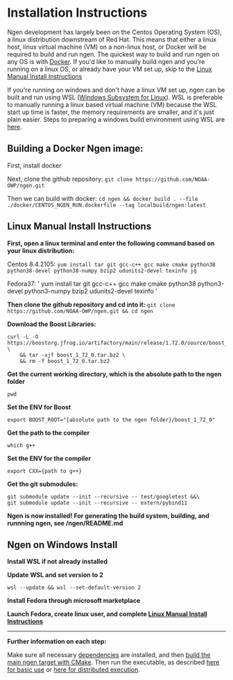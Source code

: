 # Installation Instructions

Ngen development has largely been on the Centos Operating System (OS), a linux distribution downstream of Red Hat. This means that either a linux host, linux virtual machine (VM) on a non-linux host, or Docker will be required to build and run ngen. The quickest way to build and run ngen on any OS is with [Docker](#building-and-running-with-docker). If you'd like to manually build ngen and you're running on a linux OS, or already have your VM set up, skip to the [Linux Manual Install Instructions](#linux-manual-install-instructions)

If you're running on windows and don't have a linux VM set up, ngen can be built and run using WSL ([Windows Subsystem for Linux]()). WSL is preferable to manually running a linux based virtual machine (VM) because the WSL start up time is faster, the memory requirements are smaller, and it's just plain easier. Steps to preparing a windows build environment using WSL are [here](#ngen-on-windows-install).

## Building a Docker Ngen image:
First, install docker

Next, clone the github repository:
`git clone https://github.com/NOAA-OWP/ngen.git`

Then we can build with docker:
`cd ngen && docker build . --file ./docker/CENTOS_NGEN_RUN.dockerfile --tag localbuild/ngen:latest`


## Linux Manual Install Instructions
**First, open a linux terminal and enter the following command based on your linux distribution:**

Centos 8.4.2105:
`
yum install tar git gcc-c++ gcc make cmake python38 python38-devel python38-numpy bzip2 udunits2-devel texinfo jq
`

Fedora37: 
'
yum install tar git gcc-c++ gcc make cmake python38 python3-devel python3-numpy bzip2 udunits2-devel texinfo
'

**Then clone the github repository and cd into it:**
`git clone https://github.com/NOAA-OWP/ngen.git && cd ngen`

**Download the Boost Libraries:**
```shell
curl -L -O https://boostorg.jfrog.io/artifactory/main/release/1.72.0/source/boost_1_72_0.tar.bz2 \
    && tar -xjf boost_1_72_0.tar.bz2 \
    && rm -f boost_1_72_0.tar.bz2
```

**Get the current working directory, which is the absolute path to the ngen folder**
```shell
pwd
```

**Set the ENV for Boost**
```shell
export BOOST_ROOT="{absolute path to the ngen folder}/boost_1_72_0"
```

**Get the path to the compiler**
```shell
which g++
```

**Set the ENV for the compiler**
```shell
export CXX={path to g++}
```

**Get the git submodules:**
```shell
git submodule update --init --recursive -- test/googletest &&\
git submodule update --init --recursive -- extern/pybind11
```

**Ngen is now installed! For generating the build system, building, and runnning ngen, see /ngen/README.md**



## Ngen on Windows Install

**Install WSL if not already installed**

**Update WSL and set version to 2**
```shell
wsl --update && wsl --set-default-version 2
```
**Install Fedora through microsoft marketplace**

**Launch Fedora, create linux user, and complete [Linux Manual Install Instructions](#linux-manual-install-instructions)**



---

**Further information on each step:**

Make sure all necessary [dependencies](doc/DEPENDENCIES.md) are installed, and then [build the main ngen target with CMake](doc/BUILDS_AND_CMAKE.md).  Then run the executable, as described [here for basic use](README.md#usage) or [here for distributed execution](doc/DISTRIBUTED_PROCESSING.md#examples).
